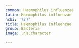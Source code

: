 ```yaml
---
common: Haemophilus influenzae
latin: Haemophilus influenzae
ncbi: '727'
title: Haemophilus influenzae
group: Bacteria
image: .na.character

---
```

